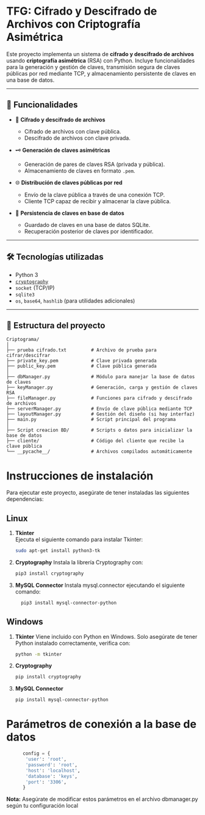 # TFG: Cifrado y Descifrado de Archivos con Criptografía Asimétrica

Este proyecto implementa un sistema de **cifrado y descifrado de archivos** usando **criptografía asimétrica** (RSA) con Python. Incluye funcionalidades para la generación y gestión de claves, transmisión segura de claves públicas por red mediante TCP, y almacenamiento persistente de claves en una base de datos.

---

## 📌 Funcionalidades

- 🔐 **Cifrado y descifrado de archivos**
  - Cifrado de archivos con clave pública.
  - Descifrado de archivos con clave privada.

- 🗝️ **Generación de claves asimétricas**
  - Generación de pares de claves RSA (privada y pública).
  - Almacenamiento de claves en formato `.pem`.

- 🌐 **Distribución de claves públicas por red**
  - Envío de la clave pública a través de una conexión TCP.
  - Cliente TCP capaz de recibir y almacenar la clave pública.

- 💾 **Persistencia de claves en base de datos**
  - Guardado de claves en una base de datos SQLite.
  - Recuperación posterior de claves por identificador.

---

## 🛠️ Tecnologías utilizadas

- Python 3
- [`cryptography`](https://cryptography.io/)
- `socket` (TCP/IP)
- `sqlite3`
- `os`, `base64`, `hashlib` (para utilidades adicionales)

---

## 📁 Estructura del proyecto

```text
Criptograma/
│
├── prueba cifrado.txt         # Archivo de prueba para cifrar/descifrar
├── private_key.pem            # Clave privada generada
├── public_key.pem             # Clave pública generada
│
├── dbManager.py               # Módulo para manejar la base de datos de claves
├── keyManager.py              # Generación, carga y gestión de claves RSA
├── fileManager.py             # Funciones para cifrado y descifrado de archivos
├── serverManager.py           # Envío de clave pública mediante TCP
├── layoutManager.py           # Gestión del diseño (si hay interfaz)
├── main.py                    # Script principal del programa
│
├── Script creacion BD/        # Scripts o datos para inicializar la base de datos
├── cliente/                   # Código del cliente que recibe la clave pública
└── __pycache__/               # Archivos compilados automáticamente
``` 
   

# Instrucciones de instalación

Para ejecutar este proyecto, asegúrate de tener instaladas las siguientes dependencias:
## Linux
1. **Tkinter**  
   Ejecuta el siguiente comando para instalar Tkinter:  
   ```bash
   sudo apt-get install python3-tk
2. **Cryptography**
Instala la librería Cryptography con:
    ```bash
    pip3 install cryptography
3. **MySQL Connector**
  Instala mysql.connector ejecutando el siguiente comando:
   ```bash
     pip3 install mysql-connector-python

## Windows
1. **Tkinter**
   Viene incluido con Python en Windows. Solo asegúrate de tener Python instalado correctamente, verifica con:
   ```bash
   python -m tkinter
3. **Cryptography**
   ```bash
   pip install cryptography
5. **MySQL Connector**
   ```bash
   pip install mysql-connector-python
   
# Parámetros de conexión a la base de datos

```python
      config = {
       'user': 'root',
       'password': 'root',
       'host': 'localhost',
       'database': 'keys',
       'port': '3306',
      }
```
**Nota:** Asegúrate de modificar estos parámetros en el archivo dbmanager.py según tu configuración local 
